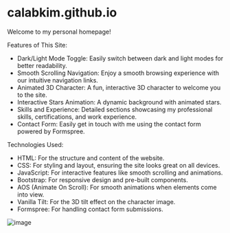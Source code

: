 # calabkim.github.io
Welcome to my personal homepage! 

Features of This Site:

- Dark/Light Mode Toggle: Easily switch between dark and light modes for better readability.
- Smooth Scrolling Navigation: Enjoy a smooth browsing experience with our intuitive navigation links.
- Animated 3D Character: A fun, interactive 3D character to welcome you to the site.
- Interactive Stars Animation: A dynamic background with animated stars.
- Skills and Experience: Detailed sections showcasing my professional skills, certifications, and work experience.
- Contact Form: Easily get in touch with me using the contact form powered by Formspree.

Technologies Used:

- HTML: For the structure and content of the website.
- CSS: For styling and layout, ensuring the site looks great on all devices.
- JavaScript: For interactive features like smooth scrolling and animations.
- Bootstrap: For responsive design and pre-built components.
- AOS (Animate On Scroll): For smooth animations when elements come into view.
- Vanilla Tilt: For the 3D tilt effect on the character image.
- Formspree: For handling contact form submissions.

![image](https://github.com/calabkim/calabkim.github.io/assets/171094409/674547c0-3739-4e71-a2fa-e688d56cb2d7)
